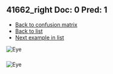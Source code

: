 ## 41662_right Doc: 0 Pred: 1
- [Back to confusion matrix](https://github.com/juliandewit/kaggle_retinopathy/blob/master/matrix.md)
- [Back to list](https://github.com/juliandewit/kaggle_retinopathy/blob/master/lists/01/list.md)
- [Next example in list](https://github.com/juliandewit/kaggle_retinopathy/blob/master/lists/01/41/41663_left.md)

![Eye](https://retinopaty.blob.core.windows.net/size1024/41662_right_0.jpeg)

### 

![Eye]()
